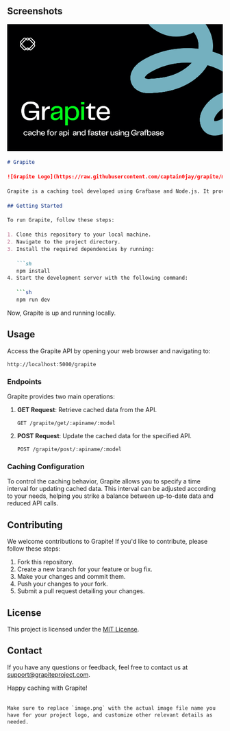 
## Screenshots

![Grapite](https://raw.githubusercontent.com/captain0jay/grapite/master/READMEimg/Front.png)

```markdown
# Grapite

![Grapite Logo](https://raw.githubusercontent.com/captain0jay/grapite/master/READMEimg/Front.png)

Grapite is a caching tool developed using Grafbase and Node.js. It provides a convenient solution for caching API responses, helping users save money by reducing the frequency of API calls. With Grapite, you can easily set up caching intervals for specific API requests, optimizing the way data is retrieved and updated.

## Getting Started

To run Grapite, follow these steps:

1. Clone this repository to your local machine.
2. Navigate to the project directory.
3. Install the required dependencies by running:

   ```sh
   npm install
4. Start the development server with the following command:

   ```sh
   npm run dev
   ```

Now, Grapite is up and running locally.

## Usage

Access the Grapite API by opening your web browser and navigating to:

```
http://localhost:5000/grapite
```

### Endpoints

Grapite provides two main operations:

1. **GET Request**: Retrieve cached data from the API.

   ```
   GET /grapite/get/:apiname/:model
   ```

2. **POST Request**: Update the cached data for the specified API.

   ```
   POST /grapite/post/:apiname/:model
   ```

### Caching Configuration

To control the caching behavior, Grapite allows you to specify a time interval for updating cached data. This interval can be adjusted according to your needs, helping you strike a balance between up-to-date data and reduced API calls.

## Contributing

We welcome contributions to Grapite! If you'd like to contribute, please follow these steps:

1. Fork this repository.
2. Create a new branch for your feature or bug fix.
3. Make your changes and commit them.
4. Push your changes to your fork.
5. Submit a pull request detailing your changes.

## License

This project is licensed under the [MIT License](LICENSE).

## Contact

If you have any questions or feedback, feel free to contact us at support@grapiteproject.com.

Happy caching with Grapite!
```

Make sure to replace `image.png` with the actual image file name you have for your project logo, and customize other relevant details as needed.
